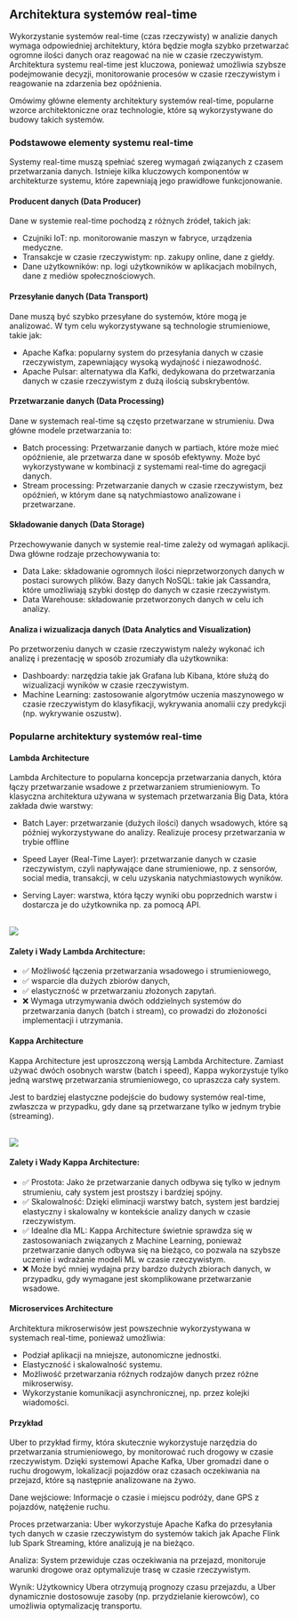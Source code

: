 
## Architektura systemów real-time

Wykorzystanie systemów real-time (czas rzeczywisty) w analizie danych wymaga odpowiedniej architektury, która będzie mogła szybko przetwarzać ogromne ilości danych oraz reagować na nie w czasie rzeczywistym. 
Architektura systemu real-time jest kluczowa, ponieważ umożliwia szybsze podejmowanie decyzji, monitorowanie procesów w czasie rzeczywistym i reagowanie na zdarzenia bez opóźnienia.

Omówimy główne elementy architektury systemów real-time, popularne wzorce architektoniczne oraz technologie, które są wykorzystywane do budowy takich systemów.

### Podstawowe elementy systemu real-time

Systemy real-time muszą spełniać szereg wymagań związanych z czasem przetwarzania danych. 
Istnieje kilka kluczowych komponentów w architekturze systemu, które zapewniają jego prawidłowe funkcjonowanie.

#### Producent danych (Data Producer)

Dane w systemie real-time pochodzą z różnych źródeł, takich jak:

- Czujniki IoT: np. monitorowanie maszyn w fabryce, urządzenia medyczne.
- Transakcje w czasie rzeczywistym: np. zakupy online, dane z giełdy.
- Dane użytkowników: np. logi użytkowników w aplikacjach mobilnych, dane z mediów społecznościowych.

#### Przesyłanie danych (Data Transport)

Dane muszą być szybko przesyłane do systemów, które mogą je analizować. 
W tym celu wykorzystywane są technologie strumieniowe, takie jak:

- Apache Kafka: popularny system do przesyłania danych w czasie rzeczywistym, zapewniający wysoką wydajność i niezawodność.
- Apache Pulsar: alternatywa dla Kafki, dedykowana do przetwarzania danych w czasie rzeczywistym z dużą ilością subskrybentów.

#### Przetwarzanie danych (Data Processing)

Dane w systemach real-time są często przetwarzane w strumieniu. Dwa główne modele przetwarzania to:

- Batch processing: Przetwarzanie danych w partiach, które może mieć opóźnienie, ale przetwarza dane w sposób efektywny. Może być wykorzystywane w kombinacji z systemami real-time do agregacji danych.
- Stream processing: Przetwarzanie danych w czasie rzeczywistym, bez opóźnień, w którym dane są natychmiastowo analizowane i przetwarzane.

#### Składowanie danych (Data Storage)

Przechowywanie danych w systemie real-time zależy od wymagań aplikacji. Dwa główne rodzaje przechowywania to:

- Data Lake: składowanie ogromnych ilości nieprzetworzonych danych w postaci surowych plików.
Bazy danych NoSQL: takie jak Cassandra, które umożliwiają szybki dostęp do danych w czasie rzeczywistym.
- Data Warehouse: składowanie przetworzonych danych w celu ich analizy.

#### Analiza i wizualizacja danych (Data Analytics and Visualization)

Po przetworzeniu danych w czasie rzeczywistym należy wykonać ich analizę i prezentację w sposób zrozumiały dla użytkownika:

- Dashboardy: narzędzia takie jak Grafana lub Kibana, które służą do wizualizacji wyników w czasie rzeczywistym.
- Machine Learning: zastosowanie algorytmów uczenia maszynowego w czasie rzeczywistym do klasyfikacji, wykrywania anomalii czy predykcji (np. wykrywanie oszustw).




### Popularne architektury systemów real-time

####  Lambda Architecture

Lambda Architecture to popularna koncepcja przetwarzania danych, która łączy przetwarzanie wsadowe z przetwarzaniem strumieniowym. To klasyczna architektura używana w systemach przetwarzania Big Data, która zakłada dwie warstwy:

- Batch Layer: przetwarzanie (dużych ilości) danych wsadowych, które są później wykorzystywane do analizy. Realizuje procesy przetwarzania w trybie offline
- Speed Layer (Real-Time Layer): przetwarzanie danych w czasie rzeczywistym, czyli napływające dane strumieniowe, np. z sensorów, social media, transakcji, w celu uzyskania natychmiastowych wyników.

- Serving Layer: warstwa, która łączy wyniki obu poprzednich warstw i dostarcza je do użytkownika np. za pomocą API.

</br>
<img src = "img/lambda_dale.jpg" class="center" />

#### Zalety i Wady Lambda Architecture:

- ✅ Możliwość łączenia przetwarzania wsadowego i strumieniowego, 
- ✅ wsparcie dla dużych zbiorów danych, 
- ✅ elastyczność w przetwarzaniu złożonych zapytań.
- ❌ Wymaga utrzymywania dwóch oddzielnych systemów do przetwarzania danych (batch i stream), co prowadzi do złożoności implementacji i utrzymania.

#### Kappa Architecture

Kappa Architecture jest uproszczoną wersją Lambda Architecture. 
Zamiast używać dwóch osobnych warstw (batch i speed), Kappa wykorzystuje tylko jedną warstwę przetwarzania strumieniowego, co upraszcza cały system. 

Jest to bardziej elastyczne podejście do budowy systemów real-time, zwłaszcza w przypadku, gdy dane są przetwarzane tylko w jednym trybie (streaming).

</br>
<img src = "img/kappa.jpg" class="center" />

#### Zalety i Wady Kappa Architecture:

- ✅ Prostota: Jako że przetwarzanie danych odbywa się tylko w jednym strumieniu, cały system jest prostszy i bardziej spójny.
- ✅ Skalowalność: Dzięki eliminacji warstwy batch, system jest bardziej elastyczny i skalowalny w kontekście analizy danych w czasie rzeczywistym.
- ✅ Idealne dla ML: Kappa Architecture świetnie sprawdza się w zastosowaniach związanych z Machine Learning, ponieważ przetwarzanie danych odbywa się na bieżąco, co pozwala na szybsze uczenie i wdrażanie modeli ML w czasie rzeczywistym.
- ❌ Może być mniej wydajna przy bardzo dużych zbiorach danych, w przypadku, gdy wymagane jest skomplikowane przetwarzanie wsadowe.

#### Microservices Architecture

Architektura mikroserwisów jest powszechnie wykorzystywana w systemach real-time, ponieważ umożliwia:

- Podział aplikacji na mniejsze, autonomiczne jednostki.
- Elastyczność i skalowalność systemu.
- Możliwość przetwarzania różnych rodzajów danych przez różne mikroserwisy.
- Wykorzystanie komunikacji asynchronicznej, np. przez kolejki wiadomości.

#### Przykład 

Uber to przykład firmy, która skutecznie wykorzystuje narzędzia do przetwarzania strumieniowego, by monitorować ruch drogowy w czasie rzeczywistym. 
Dzięki systemowi Apache Kafka, Uber gromadzi dane o ruchu drogowym, lokalizacji pojazdów oraz czasach oczekiwania na przejazd, które są następnie analizowane na żywo.

Dane wejściowe: Informacje o czasie i miejscu podróży, dane GPS z pojazdów, natężenie ruchu.

Proces przetwarzania: Uber wykorzystuje Apache Kafka do przesyłania tych danych w czasie rzeczywistym do systemów takich jak Apache Flink lub Spark Streaming, które analizują je na bieżąco.

Analiza: System przewiduje czas oczekiwania na przejazd, monitoruje warunki drogowe oraz optymalizuje trasę w czasie rzeczywistym.

Wynik: Użytkownicy Ubera otrzymują prognozy czasu przejazdu, a Uber dynamicznie dostosowuje zasoby (np. przydzielanie kierowców), co umożliwia optymalizację transportu.